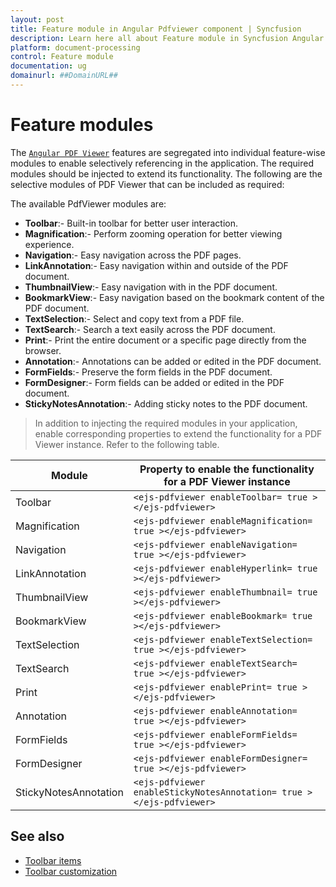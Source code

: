 ```yaml
---
layout: post
title: Feature module in Angular Pdfviewer component | Syncfusion
description: Learn here all about Feature module in Syncfusion Angular Pdfviewer component of Syncfusion Essential JS 2 and more.
platform: document-processing
control: Feature module
documentation: ug
domainurl: ##DomainURL##
---
```


# Feature modules

The [`Angular PDF Viewer`](https://www.syncfusion.com/angular-components/angular-pdf-viewer) features are segregated into individual feature-wise modules to enable selectively referencing in the application. The required modules should be injected to extend its functionality. The following are the selective modules of PDF Viewer that can be included as required:

The available PdfViewer modules are:

* **Toolbar**:- Built-in toolbar for better user interaction.
* **Magnification**:- Perform zooming operation for better viewing experience.
* **Navigation**:- Easy navigation across the PDF pages.
* **LinkAnnotation**:- Easy navigation within and outside of the PDF document.
* **ThumbnailView**:- Easy navigation with in the PDF document.
* **BookmarkView**:- Easy navigation based on the bookmark content of the PDF document.
* **TextSelection**:- Select and copy text from a PDF file.
* **TextSearch**:- Search a text easily across the PDF document.
* **Print**:- Print the entire document or a specific page directly from the browser.
* **Annotation**:- Annotations can be added or edited in the PDF document.
* **FormFields**:- Preserve the form fields in the PDF document.
* **FormDesigner**:- Form fields can be added or edited in the PDF document.
* **StickyNotesAnnotation**:- Adding sticky notes to the PDF document.

>In addition to injecting the required modules in your application, enable corresponding properties to extend the functionality for a PDF Viewer instance.
Refer to the following table.

| Module | Property to enable the functionality for a PDF Viewer instance |
|---|---|
|Toolbar|`<ejs-pdfviewer enableToolbar= true ></ejs-pdfviewer>`|
|Magnification|`<ejs-pdfviewer enableMagnification= true ></ejs-pdfviewer>`|
|Navigation|`<ejs-pdfviewer enableNavigation= true ></ejs-pdfviewer>`|
|LinkAnnotation|`<ejs-pdfviewer enableHyperlink= true ></ejs-pdfviewer>`|
|ThumbnailView|`<ejs-pdfviewer enableThumbnail= true ></ejs-pdfviewer>`|
|BookmarkView|`<ejs-pdfviewer enableBookmark= true ></ejs-pdfviewer>`|
|TextSelection|`<ejs-pdfviewer enableTextSelection= true ></ejs-pdfviewer>`|
|TextSearch|`<ejs-pdfviewer enableTextSearch= true ></ejs-pdfviewer>`|
|Print|`<ejs-pdfviewer enablePrint= true ></ejs-pdfviewer>`|
|Annotation|`<ejs-pdfviewer enableAnnotation= true ></ejs-pdfviewer>`|
|FormFields|`<ejs-pdfviewer enableFormFields= true ></ejs-pdfviewer>`|
|FormDesigner|`<ejs-pdfviewer enableFormDesigner= true ></ejs-pdfviewer>`|
|StickyNotesAnnotation|`<ejs-pdfviewer enableStickyNotesAnnotation= true ></ejs-pdfviewer>`|

## See also

* [Toolbar items](./toolbar)
* [Toolbar customization](./how-to/toolbar_customization)